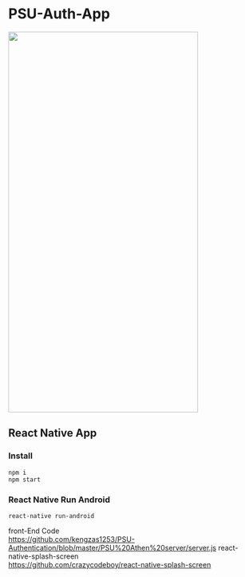 # PSU-Auth-App
<img style="-webkit-user-select: none;margin: auto;cursor: zoom-in;" src="https://lh3.googleusercontent.com/5gIFn8ohs2gSqF6UdzkrEtJEzzet7EnRK2PbCeZiKwMO-N7wSpOUXkH5KwmvAgHWtiPTjAIOKKY2p3Rk7xVGG8KtvrhK7PDFKf1Jk_mY7ys6b8BheDLLVfMyS5eGRwuFAfQTrH6LRUAnbzuBCxJxBmMm2z5CP9hc0T4nSssgu5o1vYGBIGXcQlL46rEEKcEUSq54Mzz_PZlhwIZHGjTWMb3UGWceo3JUnG7BmeOHvqM20aZcJK-GC0FdzhYh0FyTRvrpou6vTYDFW2zAyV_6yw_MErz-OaF0fZUE8yBAAsOcDZ16TyYlYvFNfICm-KZaz9davlhgPyAaJmYSHhto3h91_3ofGAUa65xsekVFtmx9qHPxqm8y93R5muvatL6dFKdsfFS7LkC3n3zVKzGuiNX4pXhpZVjXUYj_xChulCErDiE4kYPQHr72UJPS_gNgRc06Y88HhdHV5Mk806GKgmortRvzUPi0_RzyY5KEywo3Se9aA-LPFZ34fMwhObpV93noHcuReTaf9fCPyu2jbu-pujd9YU6KpsMT2y6mt0PyjfP6sb_69mZCAUaHFusuheKYGdxT5uPBVjkUr2ctSuHEoHDmummNuECl3xTTXlVrorY9LXFAytbHdCnKVcqGoJM6llrhFFqayILeCKvD-WQPJnUwfqy6A0uvsqegw4AXxlhPGTAtbJw51czqb6Qb6xeZ=w1920-h953-ft" width="380" height="763">

## React Native App
### Install
```
npm i
npm start
```
### React Native Run Android
```
react-native run-android
```
front-End Code </br>
https://github.com/kengzas1253/PSU-Authentication/blob/master/PSU%20Athen%20server/server.js
react-native-splash-screen </br>
https://github.com/crazycodeboy/react-native-splash-screen
